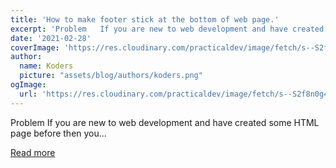 ```yaml
---
title: 'How to make footer stick at the bottom of web page.'
excerpt: 'Problem   If you are new to web development and have created some HTML page before then you...'
date: '2021-02-28'
coverImage: 'https://res.cloudinary.com/practicaldev/image/fetch/s--S2f8n0g4--/c_imagga_scale,f_auto,fl_progressive,h_420,q_auto,w_1000/https://dev-to-uploads.s3.amazonaws.com/uploads/articles/i4rttdp19eqxrthfzx40.png'
author:
  name: Koders
  picture: "assets/blog/authors/koders.png"
ogImage:
  url: 'https://res.cloudinary.com/practicaldev/image/fetch/s--S2f8n0g4--/c_imagga_scale,f_auto,fl_progressive,h_420,q_auto,w_1000/https://dev-to-uploads.s3.amazonaws.com/uploads/articles/i4rttdp19eqxrthfzx40.png'
---
```


Problem   If you are new to web development and have created some HTML page before then you...

[Read more](https://dev.to/nehalahmadkhan/how-to-make-footer-stick-to-bottom-of-web-page-3i14)

